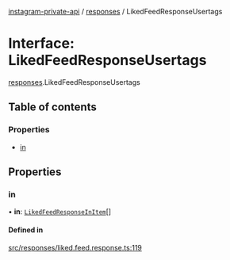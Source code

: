[instagram-private-api](../../README.md) / [responses](../../modules/responses.md) / LikedFeedResponseUsertags

# Interface: LikedFeedResponseUsertags

[responses](../../modules/responses.md).LikedFeedResponseUsertags

## Table of contents

### Properties

- [in](LikedFeedResponseUsertags.md#in)

## Properties

### in

• **in**: [`LikedFeedResponseInItem`](LikedFeedResponseInItem.md)[]

#### Defined in

[src/responses/liked.feed.response.ts:119](https://github.com/Nerixyz/instagram-private-api/blob/b3351b9/src/responses/liked.feed.response.ts#L119)
